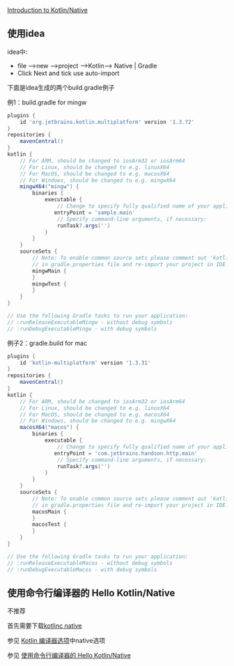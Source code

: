 
[Introduction to Kotlin/Native](https://play.kotlinlang.org/hands-on/Introduction%20to%20Kotlin%20Native/02_CreatingAProject)


## 使用idea

idea中:
- file -->new -->project -->Kotlin--> Native | Gradle
- Click Next and tick use auto-import

下面是idea生成的两个build.gradle例子

例1：build.gradle for mingw

```groovy
plugins {
    id 'org.jetbrains.kotlin.multiplatform' version '1.3.72'
}
repositories {
    mavenCentral()
}
kotlin {
    // For ARM, should be changed to iosArm32 or iosArm64
    // For Linux, should be changed to e.g. linuxX64
    // For MacOS, should be changed to e.g. macosX64
    // For Windows, should be changed to e.g. mingwX64
    mingwX64("mingw") {
        binaries {
            executable {
                // Change to specify fully qualified name of your application's entry point:
               entryPoint = 'sample.main'
                // Specify command-line arguments, if necessary:
                runTask?.args('')
            }
        }
    }
    sourceSets {
        // Note: To enable common source sets please comment out 'kotlin.import.noCommonSourceSets' property
        // in gradle.properties file and re-import your project in IDE.
        mingwMain {
        }
        mingwTest {
        }
    }
}

// Use the following Gradle tasks to run your application:
// :runReleaseExecutableMingw - without debug symbols
// :runDebugExecutableMingw - with debug symbols
```

例子2：gradle.build for mac

```groovy
plugins {
    id 'kotlin-multiplatform' version '1.3.31'
}
repositories {
    mavenCentral()
}
kotlin {
    // For ARM, should be changed to iosArm32 or iosArm64
    // For Linux, should be changed to e.g. linuxX64
    // For MacOS, should be changed to e.g. macosX64
    // For Windows, should be changed to e.g. mingwX64
    macosX64("macos") {
        binaries {
            executable {
                // Change to specify fully qualified name of your application's entry point:
               entryPoint = 'com.jetbrains.handson.http.main'
                // Specify command-line arguments, if necessary:
                runTask?.args('')
            }
        }
    }
    sourceSets {
        // Note: To enable common source sets please comment out 'kotlin.import.noCommonSourceSets' property
        // in gradle.properties file and re-import your project in IDE.
        macosMain {
        }
        macosTest {
        }
    }
}

// Use the following Gradle tasks to run your application:
// :runReleaseExecutableMacos - without debug symbols
// :runDebugExecutableMacos - with debug symbols
```


## 使用命令行编译器的 Hello Kotlin/Native

不推荐

首先需要下载[kotlinc native](https://github.com/JetBrains/kotlin/releases/download/v1.3.72/kotlin-native-windows-1.3.72.zip)

参见 [Kotlin 编译器选项](https://www.kotlincn.net/docs/reference/compiler-reference.html)中native选项

参见 [使用命令行编译器的 Hello Kotlin/Native](https://www.kotlincn.net/docs/tutorials/native/using-command-line-compiler.html)